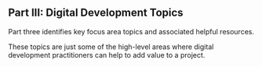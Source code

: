 ## Part III: Digital Development Topics

Part three identifies key focus area topics and associated helpful resources.

These topics are just some of the high-level areas where digital development practitioners can help to add value to a project.


